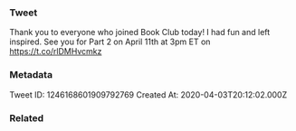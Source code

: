 ### Tweet
Thank you to everyone who joined Book Club today! I had fun and left inspired. See you for Part 2 on April 11th at 3pm ET on https://t.co/rlDMHvcmkz

### Metadata
Tweet ID: 1246168601909792769
Created At: 2020-04-03T20:12:02.000Z

### Related

